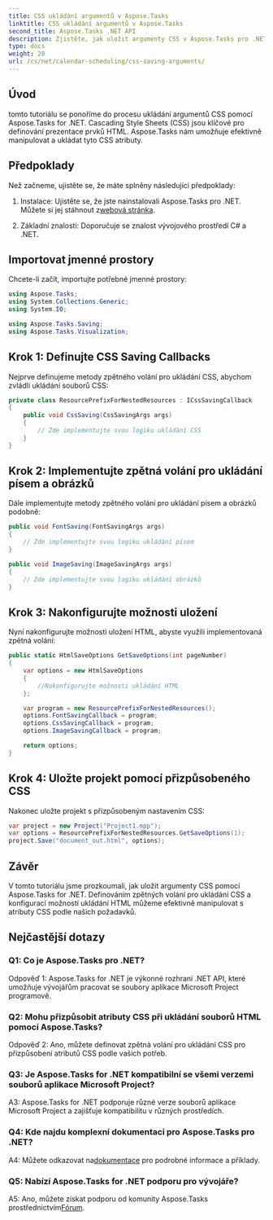 ```yaml
---
title: CSS ukládání argumentů v Aspose.Tasks
linktitle: CSS ukládání argumentů v Aspose.Tasks
second_title: Aspose.Tasks .NET API
description: Zjistěte, jak uložit argumenty CSS v Aspose.Tasks pro .NET a přizpůsobit tak výstup HTML. Vylepšete prezentaci pomocí přizpůsobených nastavení CSS.
type: docs
weight: 20
url: /cs/net/calendar-scheduling/css-saving-arguments/
---
```

## Úvod

tomto tutoriálu se ponoříme do procesu ukládání argumentů CSS pomocí Aspose.Tasks for .NET. Cascading Style Sheets (CSS) jsou klíčové pro definování prezentace prvků HTML. Aspose.Tasks nám umožňuje efektivně manipulovat a ukládat tyto CSS atributy.

## Předpoklady

Než začneme, ujistěte se, že máte splněny následující předpoklady:

1.  Instalace: Ujistěte se, že jste nainstalovali Aspose.Tasks pro .NET. Můžete si jej stáhnout z[webová stránka](https://releases.aspose.com/tasks/net/).

2. Základní znalosti: Doporučuje se znalost vývojového prostředí C# a .NET.

## Importovat jmenné prostory

Chcete-li začít, importujte potřebné jmenné prostory:

```csharp
using Aspose.Tasks;
using System.Collections.Generic;
using System.IO;

using Aspose.Tasks.Saving;
using Aspose.Tasks.Visualization;

```
## Krok 1: Definujte CSS Saving Callbacks

Nejprve definujeme metody zpětného volání pro ukládání CSS, abychom zvládli ukládání souborů CSS:

```csharp
private class ResourcePrefixForNestedResources : ICssSavingCallback
{
    public void CssSaving(CssSavingArgs args)
    {
        // Zde implementujte svou logiku ukládání CSS
    }
}
```

## Krok 2: Implementujte zpětná volání pro ukládání písem a obrázků

Dále implementujte metody zpětného volání pro ukládání písem a obrázků podobně:

```csharp
public void FontSaving(FontSavingArgs args)
{
    // Zde implementujte svou logiku ukládání písem
}

public void ImageSaving(ImageSavingArgs args)
{
    // Zde implementujte svou logiku ukládání obrázků
}
```

## Krok 3: Nakonfigurujte možnosti uložení

Nyní nakonfigurujte možnosti uložení HTML, abyste využili implementovaná zpětná volání:

```csharp
public static HtmlSaveOptions GetSaveOptions(int pageNumber)
{
    var options = new HtmlSaveOptions
    {
        //Nakonfigurujte možnosti ukládání HTML
    };

    var program = new ResourcePrefixForNestedResources();
    options.FontSavingCallback = program;
    options.CssSavingCallback = program;
    options.ImageSavingCallback = program;

    return options;
}
```

## Krok 4: Uložte projekt pomocí přizpůsobeného CSS

Nakonec uložte projekt s přizpůsobeným nastavením CSS:

```csharp
var project = new Project("Project1.mpp");
var options = ResourcePrefixForNestedResources.GetSaveOptions(1);
project.Save("document_out.html", options);
```

## Závěr

V tomto tutoriálu jsme prozkoumali, jak uložit argumenty CSS pomocí Aspose.Tasks for .NET. Definováním zpětných volání pro ukládání CSS a konfigurací možností ukládání HTML můžeme efektivně manipulovat s atributy CSS podle našich požadavků.

## Nejčastější dotazy

### Q1: Co je Aspose.Tasks pro .NET?

Odpověď 1: Aspose.Tasks for .NET je výkonné rozhraní .NET API, které umožňuje vývojářům pracovat se soubory aplikace Microsoft Project programově.

### Q2: Mohu přizpůsobit atributy CSS při ukládání souborů HTML pomocí Aspose.Tasks?

Odpověď 2: Ano, můžete definovat zpětná volání pro ukládání CSS pro přizpůsobení atributů CSS podle vašich potřeb.

### Q3: Je Aspose.Tasks for .NET kompatibilní se všemi verzemi souborů aplikace Microsoft Project?

A3: Aspose.Tasks for .NET podporuje různé verze souborů aplikace Microsoft Project a zajišťuje kompatibilitu v různých prostředích.

### Q4: Kde najdu komplexní dokumentaci pro Aspose.Tasks pro .NET?

A4: Můžete odkazovat na[dokumentace](https://reference.aspose.com/tasks/net/) pro podrobné informace a příklady.

### Q5: Nabízí Aspose.Tasks for .NET podporu pro vývojáře?

 A5: Ano, můžete získat podporu od komunity Aspose.Tasks prostřednictvím[Fórum](https://forum.aspose.com/c/tasks/15).